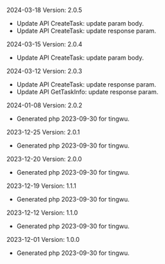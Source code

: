 2024-03-18 Version: 2.0.5
- Update API CreateTask: update param body.
- Update API CreateTask: update response param.


2024-03-15 Version: 2.0.4
- Update API CreateTask: update param body.


2024-03-12 Version: 2.0.3
- Update API CreateTask: update response param.
- Update API GetTaskInfo: update response param.


2024-01-08 Version: 2.0.2
- Generated php 2023-09-30 for tingwu.

2023-12-25 Version: 2.0.1
- Generated php 2023-09-30 for tingwu.

2023-12-20 Version: 2.0.0
- Generated php 2023-09-30 for tingwu.

2023-12-19 Version: 1.1.1
- Generated php 2023-09-30 for tingwu.

2023-12-12 Version: 1.1.0
- Generated php 2023-09-30 for tingwu.

2023-12-01 Version: 1.0.0
- Generated php 2023-09-30 for tingwu.

